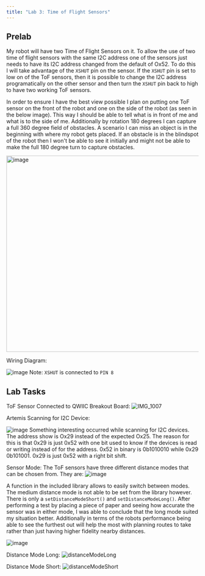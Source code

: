 ```yaml
---
title: "Lab 3: Time of Flight Sensors"
---
```


## Prelab

My robot will have two Time of Flight Sensors on it. To allow the use of two time of flight sensors with the same I2C address one of the sensors just needs to have its I2C address changed from the default of Ox52. To do this I will take advantage of the `XSHUT` pin on the sensor. If the `XSHUT` pin is set to low on of the ToF sensors, then it is possible to change the I2C address programatically on the other sensor and then turn the `XSHUT` pin back to high to have two working ToF sensors.

In order to ensure I have the best view possible I plan on putting one ToF sensor on the front of the robot and one on the side of the robot (as seen in the below image). This way I should be able to tell what is in front of me and what is to the side of me. Additionally by rotation 180 degrees I can capture a full 360 degree field of obstacles. A scenario I can miss an object is in the beginning with where my robot gets placed. If an obstacle is in the blindspot of the robot then I won't be able to see it initially and might not be able to make the full 180 degree turn to capture obstacles.

<img width="515" alt="image" src="https://user-images.githubusercontent.com/123790450/219848689-880f7746-33de-4246-abc5-9a311a87238b.png">

Wiring Diagram:

![image](https://user-images.githubusercontent.com/123790450/219849323-3d00c0a3-a3c9-45fd-9bfc-aea1e813e9e7.png)
Note: `XSHUT` is connected to `PIN 8`


## Lab Tasks

ToF Sensor Connected to QWIIC Breakout Board:
![IMG_1007](https://user-images.githubusercontent.com/123790450/219849507-41d61cb9-59ab-4d6d-ab12-1914e69c0c50.jpg)

Artemis Scanning for I2C Device:

![image](https://user-images.githubusercontent.com/123790450/219849611-c7c522bd-9918-4017-9ac8-4b94a4bf77ba.png)
Something interesting occurred while scanning for I2C devices. The address show is Ox29 instead of the expected Ox25. The reason for this is that 0x29 is just 0x52 with one bit used to know if the devices is read or writing instead of for the address. 0x52 in binary is 0b1010010 while 0x29 0b101001. 0x29 is just 0x52 with a right bit shift.

Sensor Mode:
The ToF sensors have three different distance modes that can be chosen from. They are:
![image](https://user-images.githubusercontent.com/123790450/219849870-7929639e-1f39-45f3-ac8c-040232382499.png)

A function in the included library allows to easily switch between modes. The medium distance mode is not able to be set from the library however. There is only a `setDistanceModeShort()` and `setDistanceModeLong()`. After performing a test by placing a piece of paper and seeing how accurate the sensor was in either mode, I was able to conclude that the long mode suited my situation better. Additionally in terms of the robots performance being able to see the furthest out will help the most with planning routes to take rather than just having higher fidelity nearby distances.

![image](https://user-images.githubusercontent.com/123790450/219849972-ff945a06-76f8-47b4-8cf2-db638537452b.png)

Distance Mode Long:
![distanceModeLong](https://user-images.githubusercontent.com/123790450/219849984-6591ce80-b2c2-4cb7-b912-ed027df44211.png)

Distance Mode Short:
![distanceModeShort](https://user-images.githubusercontent.com/123790450/219849987-8206030b-b8b8-4687-b769-8242588e42b1.png)

